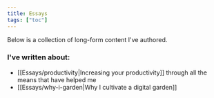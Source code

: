```yaml
---
title: Essays
tags: ["toc"]
---
```

Below is a collection of long-form content I've authored.

### I've written about:
- [[Essays/productivity|Increasing your productivity]] through all the means that have helped me
- [[Essays/why-i-garden|Why I cultivate a digital garden]]